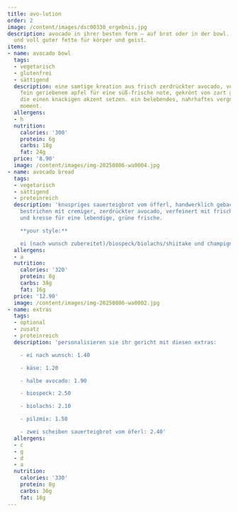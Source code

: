 ```yaml
---
title: avo-lution
order: 2
image: /content/images/dsc00338_ergebnis.jpg
description: avocado in ihrer besten form – auf brot oder in der bowl. frisch, cremig
  und voll guter fette für körper und geist.
items:
- name: avocado bowl
  tags:
  - vegetarisch
  - glutenfrei
  - sättigend
  description: eine samtige kreation aus frisch zerdrückter avocado, veredelt mit
    fein geriebenem apfel für eine süß-frische note, gekrönt von zart gerösteten mandeln,
    die einen knackigen akzent setzen. ein belebendes, nahrhaftes vergnügen für jeden
    moment.
  allergens:
  - h
  nutrition:
    calories: '300'
    protein: 6g
    carbs: 18g
    fat: 24g
  price: '8.90'
  image: /content/images/img-20250806-wa0004.jpg
- name: avocado bread
  tags:
  - vegetarisch
  - sättigend
  - proteinreich
  description: 'knuspriges sauerteigbrot vom öfferl, handwerklich gebacken, großzügig
    bestrichen mit cremiger, zerdrückter avocado, verfeinert mit frischen sprossen
    und kresse für eine lebendige, grüne frische.

    **your style:**

    ei (nach wunsch zubereitet)/biospeck/biolachs/shiitake und champignons pilze'
  allergens:
  - a
  nutrition:
    calories: '320'
    protein: 8g
    carbs: 38g
    fat: 16g
  price: '12.90'
  image: /content/images/img-20250806-wa0002.jpg
- name: extras
  tags:
  - optional
  - zusatz
  - proteinreich
  description: 'personalisieren sie ihr gericht mit diesen extras:

    - ei nach wunsch: 1.40

    - käse: 1.20

    - halbe avocado: 1.90

    - biospeck: 2.50

    - biolachs: 2.10

    - pilzmix: 1.50

    - zwei scheiben sauerteigbrot vom öferl: 2.40'
  allergens:
  - c
  - g
  - d
  - a
  nutrition:
    calories: '330'
    protein: 8g
    carbs: 36g
    fat: 18g
---
```

